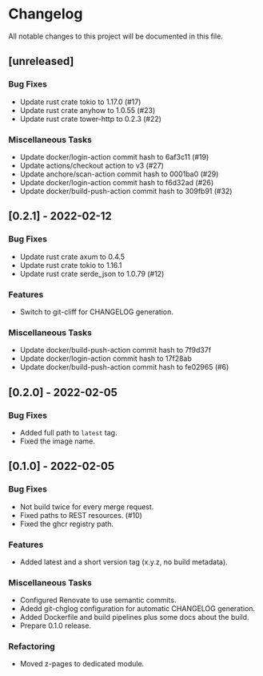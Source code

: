 # Changelog
All notable changes to this project will be documented in this file.

## [unreleased]

### Bug Fixes

- Update rust crate tokio to 1.17.0 (#17)
- Update rust crate anyhow to 1.0.55 (#23)
- Update rust crate tower-http to 0.2.3 (#22)

### Miscellaneous Tasks

- Update docker/login-action commit hash to 6af3c11 (#19)
- Update actions/checkout action to v3 (#27)
- Update anchore/scan-action commit hash to 0001ba0 (#29)
- Update docker/login-action commit hash to f6d32ad (#26)
- Update docker/build-push-action commit hash to 309fb91 (#32)

## [0.2.1] - 2022-02-12

### Bug Fixes

- Update rust crate axum to 0.4.5
- Update rust crate tokio to 1.16.1
- Update rust crate serde_json to 1.0.79 (#12)

### Features

- Switch to git-cliff for CHANGELOG generation.

### Miscellaneous Tasks

- Update docker/build-push-action commit hash to 7f9d37f
- Update docker/login-action commit hash to 17f28ab
- Update docker/build-push-action commit hash to fe02965 (#6)

## [0.2.0] - 2022-02-05

### Bug Fixes

- Added full path to `latest` tag.
- Fixed the image name.

## [0.1.0] - 2022-02-05

### Bug Fixes

- Not build twice for every merge request.
- Fixed paths to REST resources. (#10)
- Fixed the ghcr registry path.

### Features

- Added latest and a short version tag (x.y.z, no build metadata).

### Miscellaneous Tasks

- Configured Renovate to use semantic commits.
- Adedd git-chglog configuration for automatic CHANGELOG generation.
- Added Dockerfile and build pipelines plus some docs about the build.
- Prepare 0.1.0 release.

### Refactoring

- Moved z-pages to dedicated module.

<!-- generated by git-cliff -->
